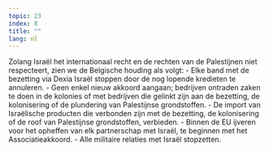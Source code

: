 ```yaml
---
topic: 23
index: 8
title: ""
lang: nl
---
```

Zolang Israël het internationaal recht en de rechten van de Palestijnen niet
respecteert, zien we de Belgische houding als volgt:
\- Elke band met de bezetting via Dexia Israël stoppen door de nog lopende
kredieten te annuleren.
\- Geen enkel nieuw akkoord aangaan; bedrijven ontraden zaken te doen in de
kolonies of met bedrijven die gelinkt zijn aan de bezetting, de kolonisering
of de plundering van Palestijnse grondstoffen.
\- De import van Israëlische producten die verbonden zijn met de bezetting, de
kolonisering of de roof van Palestijnse grondstoffen, verbieden.
\- Binnen de EU ijveren voor het opheffen van elk partnerschap met Israël, te
beginnen met het Associatieakkoord.
\- Alle militaire relaties met Israël stopzetten.
